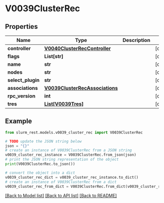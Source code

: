 # V0039ClusterRec


## Properties

Name | Type | Description | Notes
------------ | ------------- | ------------- | -------------
**controller** | [**V0040ClusterRecController**](V0040ClusterRecController.md) |  | [optional] 
**flags** | **List[str]** |  | [optional] 
**name** | **str** |  | [optional] 
**nodes** | **str** |  | [optional] 
**select_plugin** | **str** |  | [optional] 
**associations** | [**V0039ClusterRecAssociations**](V0039ClusterRecAssociations.md) |  | [optional] 
**rpc_version** | **int** |  | [optional] 
**tres** | [**List[V0039Tres]**](V0039Tres.md) |  | [optional] 

## Example

```python
from slurm_rest.models.v0039_cluster_rec import V0039ClusterRec

# TODO update the JSON string below
json = "{}"
# create an instance of V0039ClusterRec from a JSON string
v0039_cluster_rec_instance = V0039ClusterRec.from_json(json)
# print the JSON string representation of the object
print(V0039ClusterRec.to_json())

# convert the object into a dict
v0039_cluster_rec_dict = v0039_cluster_rec_instance.to_dict()
# create an instance of V0039ClusterRec from a dict
v0039_cluster_rec_from_dict = V0039ClusterRec.from_dict(v0039_cluster_rec_dict)
```
[[Back to Model list]](../README.md#documentation-for-models) [[Back to API list]](../README.md#documentation-for-api-endpoints) [[Back to README]](../README.md)



